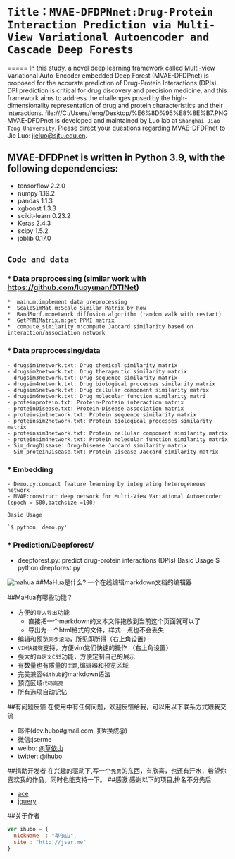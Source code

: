# `Title：MVAE-DFDPNnet:Drug-Protein Interaction Prediction via Multi-View Variational Autoencoder and Cascade Deep Forests`
=====
In this study, a novel deep learning framework called Multi-view Variational Auto-Encoder embedded Deep Forest (MVAE-DFDPnet) is proposed for the accurate prediction of Drug-Protein Interactions (DPIs). DPI prediction is critical for drug discovery and precision medicine, and this framework aims to address the challenges posed by the high-dimensionality representation of drug and protein characteristics and their interactions.
file:///C:/Users/feng/Desktop/%E6%8D%95%E8%8E%B7.PNG
MVAE-DFDPnet is developed and maintained by Luo lab at `Shanghai Jiao Tong University`. Please direct your questions regarding MVAE-DFDPnet to Jie Luo: jieluo@sjtu.edu.cn.

## MVAE-DFDPnet is written in Python 3.9, with the following dependencies:
   *   tensorflow    2.2.0
   *   numpy         1.19.2
   *   pandas       1.1.3
   *   xgboost       1.3.3
   *   scikit-learn    0.23.2
   *   Keras         2.4.3
   *   scipy         1.5.2
   *   joblib         0.17.0
      


##  `Code and data`
### * Data preprocessing (similar work with https://github.com/luoyunan/DTINet)
    
    *  main.m:implement data preprocessing 
    *  ScaleSimMat.m:Scale Similar Matrix by Row 
    *  RandSurf.m:network diffusion algorithm (random walk with restart)
    *  GetPPMIMatrix.m:get PPMI matrix
    *  compute_similarity.m:compute Jaccard similarity based on interaction/association network

###  *  Data preprocessing/data
    - drugsim1network.txt: Drug chemical similarity matrix
    - drugsim2network.txt: Drug therapeutic similarity matrix
    - drugsim3network.txt: Drug sequence similarity matrix
    - drugsim4network.txt: Drug biological processes similarity matrix
    - drugsim5network.txt: Drug cellular component similarity matrix
    - drugsim6network.txt: Drug molecular function similarity matri
    - proteinprotein.txt: Protein-Protein interaction matrix
    - proteinDisease.txt: Protein-Disease association matrix
    - proteinsim1network.txt: Protein sequence similarity matrix
    - proteinsim2network.txt: Protein biological processes similarity matrix
    - proteinsim3network.txt: Protein cellular component similarity matrix
    - proteinsim4network.txt: Protein molecular function similarity matrix
    - Sim_drugDisease: Drug-Disease Jaccard similarity matrix
    - Sim_proteinDisease.txt: Protein-Disease Jaccard similarity matrix

### *  Embedding
    - Demo.py:compact feature learning by integrating heterogeneous network
    - MVAE:construct deep network for Multi-View Variational Autoencoder (epoch = 500,batchsize =100)

    Basic Usage

    `$ python  demo.py'

### *  Prediction/Deepforest/
   -  deepforest.py: predict drug-protein interactions (DPIs)
    Basic Usage
     $ python  deepforest.py











![mahua](mahua-logo.jpg)
##MaHua是什么?
一个在线编辑markdown文档的编辑器

##MaHua有哪些功能？

* 方便的`导入导出`功能
    *  直接把一个markdown的文本文件拖放到当前这个页面就可以了
    *  导出为一个html格式的文件，样式一点也不会丢失
* 编辑和预览`同步滚动`，所见即所得（右上角设置）
* `VIM快捷键`支持，方便vim党们快速的操作 （右上角设置）
* 强大的`自定义CSS`功能，方便定制自己的展示
* 有数量也有质量的`主题`,编辑器和预览区域
* 完美兼容`Github`的markdown语法
* 预览区域`代码高亮`
* 所有选项自动记忆

##有问题反馈
在使用中有任何问题，欢迎反馈给我，可以用以下联系方式跟我交流

* 邮件(dev.hubo#gmail.com, 把#换成@)
* 微信:jserme
* weibo: [@草依山](http://weibo.com/ihubo)
* twitter: [@ihubo](http://twitter.com/ihubo)

##捐助开发者
在兴趣的驱动下,写一个`免费`的东西，有欣喜，也还有汗水，希望你喜欢我的作品，同时也能支持一下。
##感激
感谢以下的项目,排名不分先后

* [ace](http://ace.ajax.org/)
* [jquery](http://jquery.com)

##关于作者

```javascript
var ihubo = {
  nickName  : "草依山",
  site : "http://jser.me"
}
```
